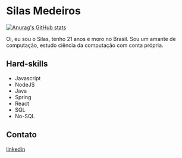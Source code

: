 # Silas Medeiros

[![Anurag's GitHub stats](https://github-readme-stats.vercel.app/api?username=silasms)](https://github.com/anuraghazra/github-readme-stats)

Oi, eu sou o Silas, tenho 21 anos e moro no Brasil. Sou um amante de computação, estudo ciência da computação com conta própria.

## Hard-skills
*  Javascript
*  NodeJS
*  Java
*  Spring
*  React
*  SQL
*  No-SQL

## Contato
<a href="https://www.linkedin.com/in/silas-medeiros-6b44a0213/">linkedin</a>
